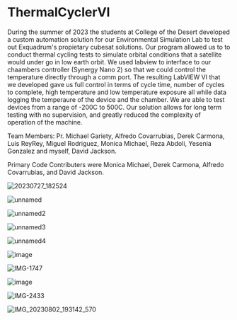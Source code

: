 # ThermalCyclerVI

During the summer of 2023 the students at College of the Desert developed a custom automation solution for our Environmental Simulation Lab to test out Exquadrum's propietary cubesat solutions. Our program allowed us to to conduct thermal cycling tests to simulate orbital conditions that a satellite would under go in low earth orbit. We used labview to interface to our chaambers controller (Synergy Nano 2) so that we could control the temperature directly through a comm port. The resulting LabVIEW VI that we developed gave us full control in terms of cycle time, number of cycles to complete, high temperature and low temperature exposure all while data logging the temperaure of the device and the chamber. We are able to test devices from a range of -200C to 500C. Our solution allows for long term testing with no supervision, and greatly reduced the complexity of operation of the machine. 

Team Members: Pr. Michael Gariety, Alfredo Covarrubias, Derek Carmona, Luis ReyRey, Miguel Rodriguez, Monica Michael, Reza Abdoli, Yesenia Gonzalez and myself, David Jackson.

Primary Code Contributers were Monica Michael, Derek Carmona, Alfredo Covarrubias, and David Jackson. 


![20230727_182524](https://github.com/davidjackson323/ThermalCyclerVI/assets/19483270/82e76c76-9e28-4a02-abbb-dd7e0dd520ad)

![unnamed](https://github.com/davidjackson323/ThermalCyclerVI/assets/19483270/e7a926af-db1f-47e9-bae6-b15cf829a11b)

![unnamed2](https://github.com/davidjackson323/ThermalCyclerVI/assets/19483270/a2388533-df89-4200-8143-18710de56b17)

![unnamed3](https://github.com/davidjackson323/ThermalCyclerVI/assets/19483270/b0173ec0-1990-4a68-bb3d-cc53a097fa9f)

![unnamed4](https://github.com/davidjackson323/ThermalCyclerVI/assets/19483270/3cc7405f-38b2-4fd1-8a2e-5a2e5ddd548e)

![image](https://github.com/davidjackson323/ThermalCyclerVI/assets/19483270/561a3b7e-2ce6-429c-b18b-67fcbd7a1a14)

![IMG-1747](https://github.com/davidjackson323/ThermalCyclerVI/assets/19483270/774998ff-57a5-4290-b05f-5cd4cb1ed207)

![image](https://github.com/davidjackson323/ThermalCyclerVI/assets/19483270/a6c37087-2b8a-4c8c-8765-2e5f492e31fa)

![IMG-2433](https://github.com/davidjackson323/ThermalCyclerVI/assets/19483270/031bc630-7664-448d-be55-a814757fc782)

![IMG_20230802_193142_570](https://github.com/davidjackson323/ThermalCyclerVI/assets/19483270/317f1c95-c82d-4178-a10a-7646a38b1c2d)


